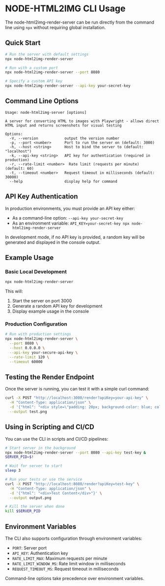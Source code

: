 # NODE-HTML2IMG CLI Usage

The node-html2img-render-server can be run directly from the command line using `npx` without requiring global installation.

## Quick Start

```bash
# Run the server with default settings
npx node-html2img-render-server

# Run with a custom port
npx node-html2img-render-server --port 8080

# Specify a custom API key
npx node-html2img-render-server --api-key your-secret-key
```

## Command Line Options

```
Usage: node-html2img-server [options]

A server for converting HTML to images with Playwright - allows direct HTML input and returns screenshots for visual testing

Options:
  -V, --version            output the version number
  -p, --port <number>      Port to run the server on (default: 3000)
  -h, --host <string>      Host to bind the server to (default: "localhost")
  -k, --api-key <string>   API key for authentication (required in production)
  -r, --rate-limit <number>  Rate limit (requests per minute) (default: 60)
  -t, --timeout <number>   Request timeout in milliseconds (default: 30000)
  --help                   display help for command
```

## API Key Authentication

In production environments, you must provide an API key either:
- As a command-line option: `--api-key your-secret-key`
- As an environment variable: `API_KEY=your-secret-key npx node-html2img-render-server`

In development mode, if no API key is provided, a random key will be generated and displayed in the console output.

## Example Usage

### Basic Local Development

```bash
npx node-html2img-render-server
```

This will:
1. Start the server on port 3000
2. Generate a random API key for development
3. Display example usage in the console

### Production Configuration

```bash
# Run with production settings
npx node-html2img-render-server \
  --port 8080 \
  --host 0.0.0.0 \
  --api-key your-secure-api-key \
  --rate-limit 120 \
  --timeout 60000
```

## Testing the Render Endpoint

Once the server is running, you can test it with a simple curl command:

```bash
curl -X POST "http://localhost:3000/render?apiKey=your-api-key" \
  -H "Content-Type: application/json" \
  -d '{"html": "<div style=\"padding: 20px; background-color: blue; color: white;\">Hello World</div>"}' \
  --output test.png
```

## Using in Scripting and CI/CD

You can use the CLI in scripts and CI/CD pipelines:

```bash
# Start server in the background
npx node-html2img-render-server --port 8080 --api-key test-key &
SERVER_PID=$!

# Wait for server to start
sleep 3

# Run your tests or use the service
curl -X POST "http://localhost:8080/render?apiKey=test-key" \
  -H "Content-Type: application/json" \
  -d '{"html": "<div>Test Content</div>"}' \
  --output output.png

# Kill the server when done
kill $SERVER_PID
```

## Environment Variables

The CLI also supports configuration through environment variables:

- `PORT`: Server port
- `API_KEY`: Authentication key
- `RATE_LIMIT_MAX`: Maximum requests per minute
- `RATE_LIMIT_WINDOW_MS`: Rate limit window in milliseconds
- `REQUEST_TIMEOUT_MS`: Request timeout in milliseconds

Command-line options take precedence over environment variables.